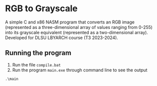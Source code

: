 # RGB to Grayscale
A simple C and x86 NASM program that converts an RGB image (represented as a three-dimensional array of values ranging from 0-255) into its grayscale equivalent (represented as a two-dimensional array). Developed for DLSU LBYARCH course (T3 2023-2024).

## Running the program
1. Run the file `compile.bat`
2. Run the program `main.exe` through command line to see the output
```
.\main
```
